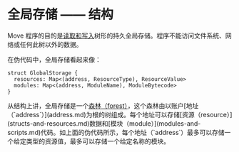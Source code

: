 # 全局存储 —— 结构

Move 程序的目的是[读取和写入](global-storage-operators.md)树形的持久全局存储。程序不能访问文件系统、网络或任何此树以外的数据。

在伪代码中，全局存储看起来像：

```move
struct GlobalStorage {
  resources: Map<(address, ResourceType), ResourceValue>
  modules: Map<(address, ModuleName), ModuleBytecode>
}
```

从结构上讲，全局存储是一个[森林（forest）](https://en.wikipedia.org/wiki/Tree_(graph_theory))，这个森林由以账户[地址（`address`）](address.md)为根的树组成。每个地址可以存储[资源（resource）](structs-and-resources.md)数据和[模块（module）](modules-and-scripts.md)代码。如上面的伪代码所示，每个地址（`address`）最多可以存储一个给定类型的资源值，最多可以存储一个给定名称的模块。
